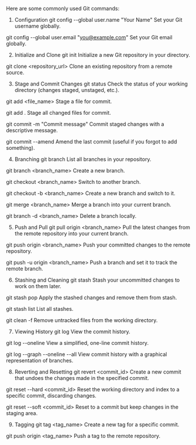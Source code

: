 
Here are some commonly used Git commands:

1. Configuration
git config --global user.name "Your Name"
Set your Git username globally.

git config --global user.email "you@example.com"
Set your Git email globally.

2. Initialize and Clone
git init
Initialize a new Git repository in your directory.

git clone <repository_url>
Clone an existing repository from a remote source.

3. Stage and Commit Changes
git status
Check the status of your working directory (changes staged, unstaged, etc.).

git add <file_name>
Stage a file for commit.

git add .
Stage all changed files for commit.

git commit -m "Commit message"
Commit staged changes with a descriptive message.

git commit --amend
Amend the last commit (useful if you forgot to add something).

4. Branching
git branch
List all branches in your repository.

git branch <branch_name>
Create a new branch.

git checkout <branch_name>
Switch to another branch.

git checkout -b <branch_name>
Create a new branch and switch to it.

git merge <branch_name>
Merge a branch into your current branch.

git branch -d <branch_name>
Delete a branch locally.

5. Push and Pull
git pull origin <branch_name>
Pull the latest changes from the remote repository into your current branch.

git push origin <branch_name>
Push your committed changes to the remote repository.

git push -u origin <branch_name>
Push a branch and set it to track the remote branch.

6. Stashing and Cleaning
git stash
Stash your uncommitted changes to work on them later.

git stash pop
Apply the stashed changes and remove them from stash.

git stash list
List all stashes.

git clean -f
Remove untracked files from the working directory.

7. Viewing History
git log
View the commit history.

git log --oneline
View a simplified, one-line commit history.

git log --graph --oneline --all
View commit history with a graphical representation of branches.

8. Reverting and Resetting
git revert <commit_id>
Create a new commit that undoes the changes made in the specified commit.

git reset --hard <commit_id>
Reset the working directory and index to a specific commit, discarding changes.

git reset --soft <commit_id>
Reset to a commit but keep changes in the staging area.

9. Tagging
git tag <tag_name>
Create a new tag for a specific commit.

git push origin <tag_name>
Push a tag to the remote repository.
